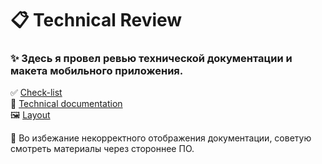 # 📋 Technical Review
### ✨ Здесь я провел ревью технической документации и макета мобильного приложения.
✅ [Check-list](https://disk.yandex.ru/i/aWLvoT3f3OyYfg)
<br>📄 [Technical documentation](https://disk.yandex.ru/i/kjzCrU9zBsr3Kg)
<br> 🖼️ [Layout](https://www.figma.com/file/xAk3bKNwyV8wcTQCXvofjP/Публичное-задание.-Макет-мобильного-приложения?type=design&node-id=0-1&mode=design)

🚨 Во избежание некорректного отображения документации, советую смотреть материалы через стороннее ПО.